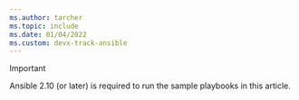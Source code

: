 ```yaml
---
ms.author: tarcher
ms.topic: include
ms.date: 01/04/2022
ms.custom: devx-track-ansible
---
```


> [!Important]
> Ansible 2.10 (or later) is required to run the sample playbooks in this article.